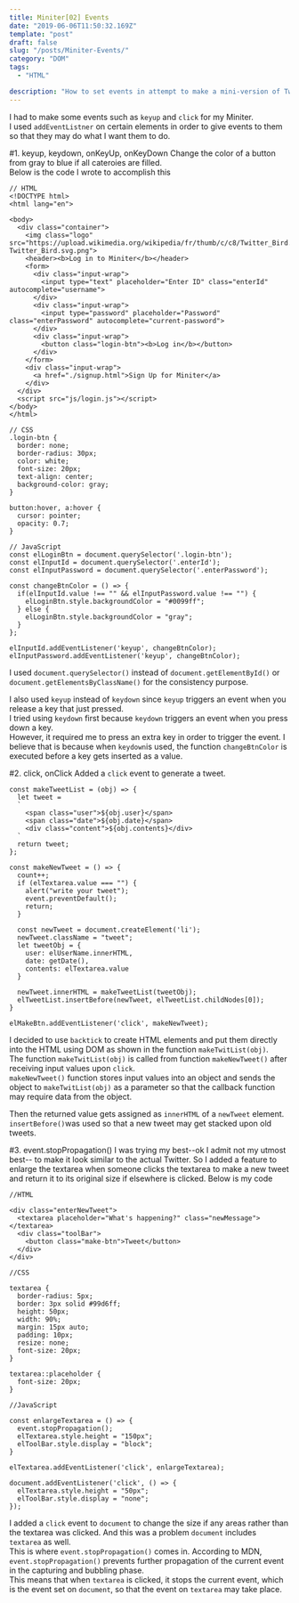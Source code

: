 ```yaml
---
title: Miniter[02] Events
date: "2019-06-06T11:50:32.169Z"
template: "post"
draft: false
slug: "/posts/Miniter-Events/"
category: "DOM"
tags:
  - "HTML"

description: "How to set events in attempt to make a mini-version of Twitter."
---
```


I had to make some events such as `keyup` and `click` for my Miniter. <br>
I used `addEventListner` on certain elements in order to give events to them so that they may do what I want them to do.

#1. keyup, keydown, onKeyUp, onKeyDown
Change the color of a button from gray to blue if all cateroies are filled.<br>
Below is the code I wrote to accomplish this

```
// HTML
<!DOCTYPE html>
<html lang="en">

<body>
  <div class="container">
    <img class="logo" src="https://upload.wikimedia.org/wikipedia/fr/thumb/c/c8/Twitter_Bird.svg/944px-Twitter_Bird.svg.png">
    <header><b>Log in to Miniter</b></header>
    <form>
      <div class="input-wrap">
        <input type="text" placeholder="Enter ID" class="enterId" autocomplete="username">
      </div>
      <div class="input-wrap">
        <input type="password" placeholder="Password" class="enterPassword" autocomplete="current-password">
      </div>
      <div class="input-wrap">
        <button class="login-btn"><b>Log in</b></button>
      </div>
    </form>
    <div class="input-wrap">
      <a href="./signup.html">Sign Up for Miniter</a>
    </div>
  </div>
  <script src="js/login.js"></script>
</body>
</html>

```

```
// CSS
.login-btn {
  border: none;
  border-radius: 30px;
  color: white;
  font-size: 20px;
  text-align: center;
  background-color: gray;
}

button:hover, a:hover {
  cursor: pointer;
  opacity: 0.7;
}
```

```
// JavaScript
const elLoginBtn = document.querySelector('.login-btn');
const elInputId = document.querySelector('.enterId');
const elInputPassword = document.querySelector('.enterPassword');

const changeBtnColor = () => {
  if(elInputId.value !== "" && elInputPassword.value !== "") {
    elLoginBtn.style.backgroundColor = "#0099ff";
  } else {
    elLoginBtn.style.backgroundColor = "gray";
  }
};

elInputId.addEventListener('keyup', changeBtnColor);
elInputPassword.addEventListener('keyup', changeBtnColor);
```

I used `document.querySelector()` instead of `document.getElementById()` or `document.getElementsByClassName()` for the consistency purpose.

I also used `keyup` instead of `keydown` since `keyup` triggers an event when you release a key that just pressed. <br>
I tried using `keydown` first because `keydown` triggers an event when you press down a key.<br> However, it required me to press an extra key in order to trigger the event. I believe that is because when `keydown`is used, the function `changeBtnColor` is executed before a key gets inserted as a value.

#2. click, onClick
Added a `click` event to generate a tweet.

```
const makeTweetList = (obj) => {
  let tweet =
  `
    <span class="user">${obj.user}</span>
    <span class="date">${obj.date}</span>
    <div class="content">${obj.contents}</div>
  `
  return tweet;
};

const makeNewTweet = () => {
  count++;
  if (elTextarea.value === "") {
    alert("write your tweet");
    event.preventDefault();
    return;
  }

  const newTweet = document.createElement('li');
  newTweet.className = "tweet";
  let tweetObj = {
    user: elUserName.innerHTML,
    date: getDate(),
    contents: elTextarea.value
  }

  newTweet.innerHTML = makeTweetList(tweetObj);
  elTweetList.insertBefore(newTweet, elTweetList.childNodes[0]);
}

elMakeBtn.addEventListener('click', makeNewTweet);
```

I decided to use `backtick` to create HTML elements and put them directly into the HTML using DOM as shown in the function `makeTwitList(obj)`. <br>
The function `makeTwitList(obj)` is called from function `makeNewTweet()` after receiving input values upon `click`. <br>
`makeNewTweet()` function stores input values into an object and sends the object to `makeTwitList(obj)` as a parameter so that the callback function may require data from the object.

Then the returned value gets assigned as `innerHTML` of a `newTweet` element. `insertBefore()`was used so that a new tweet may get stacked upon old tweets.

#3. event.stopPropagation()
I was trying my best--ok I admit not my utmost best-- to make it look similar to the actual Twitter. So I added a feature to enlarge the textarea when someone clicks the textarea to make a new tweet and return it to its original size if elsewhere is clicked. Below is my code

```
//HTML

<div class="enterNewTweet">
  <textarea placeholder="What's happening?" class="newMessage"></textarea>
  <div class="toolBar">
    <button class="make-btn">Tweet</button>
  </div>
</div>
```

```
//CSS

textarea {
  border-radius: 5px;
  border: 3px solid #99d6ff;
  height: 50px;
  width: 90%;
  margin: 15px auto;
  padding: 10px;
  resize: none;
  font-size: 20px;
}

textarea::placeholder {
  font-size: 20px;
}
```

```
//JavaScript

const enlargeTextarea = () => {
  event.stopPropagation();
  elTextarea.style.height = "150px";
  elToolBar.style.display = "block";
}

elTextarea.addEventListener('click', enlargeTextarea);

document.addEventListener('click', () => {
  elTextarea.style.height = "50px";
  elToolBar.style.display = "none";
});
```

I added a `click` event to `document` to change the size if any areas rather than the textarea was clicked. And this was a problem `document` includes `textarea` as well. <br>This is where `event.stopPropagation()` comes in. According to MDN, `event.stopPropagation()` prevents further propagation of the current event in the capturing and bubbling phase.<br>
This means that when `textarea` is clicked, it stops the current event, which is the event set on `document`, so that the event on `textarea` may take place.
